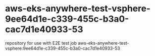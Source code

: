 # aws-eks-anywhere-test-vsphere-9ee64d1e-c339-455c-b3a0-cac7d1e40933-53
repository for use with E2E test job aws-eks-anywhere-test-vsphere:9ee64d1e-c339-455c-b3a0-cac7d1e40933-53
